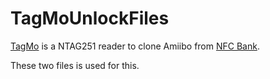 # TagMoUnlockFiles

[TagMo](https://github.com/HiddenRamblings/TagMo) is a NTAG251 reader to clone Amiibo from [NFC Bank](https://nfc-bank.com/bins.php).

These two files is used for this.